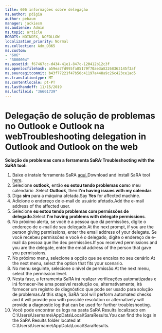 ```yaml
---
title: 606 informações sobre delegação
ms.author: pdigia
author: pebaum
manager: jackiesm
ms.audience: Admin
ms.topic: article
ROBOTS: NOINDEX, NOFOLLOW
localization_priority: Normal
ms.collection: Adm_O365
ms.custom:
- "606"
- "3800004"
ms.assetid: f67467cc-d434-41e1-847c-120412b12c3f
ms.openlocfilehash: a59ea7fd995fa05179f70ae3a82268363145f3af
ms.sourcegitcommit: b43f77221f47b50c41197a448a9c26c423ce1ad5
ms.translationtype: MT
ms.contentlocale: pt-PT
ms.lasthandoff: 11/15/2019
ms.locfileid: "36661739"
---
```

# <a name="troubleshooting-delegation-in-outlook-and-outlook-on-the-web"></a><span data-ttu-id="bbb85-102">Delegação de solução de problemas no Outlook e Outlook na web</span><span class="sxs-lookup"><span data-stu-id="bbb85-102">Troubleshooting delegation in Outlook and Outlook on the web</span></span>

<span data-ttu-id="bbb85-103">**Solução de problemas com a ferramenta SaRA:**</span><span class="sxs-lookup"><span data-stu-id="bbb85-103">**Troubleshooting with the SaRA tool:**</span></span>

1. <span data-ttu-id="bbb85-104">Baixe e instale ferramenta SaRA [aqui.](https://aka.ms/SaRA-SkypeForBusinessSignIn)</span><span class="sxs-lookup"><span data-stu-id="bbb85-104">Download and install SaRA tool [here](https://aka.ms/SaRA-SkypeForBusinessSignIn).</span></span>
1. <span data-ttu-id="bbb85-105">Selecione **outlook,** então **eu estou tendo problemas com**o meu calendário .</span><span class="sxs-lookup"><span data-stu-id="bbb85-105">Select **Outlook**, then **I'm having issues with my calendar**.</span></span>
1. <span data-ttu-id="bbb85-106">Diga **sim** para a máquina afetada.</span><span class="sxs-lookup"><span data-stu-id="bbb85-106">Say **Yes** for affected machine.</span></span>
1. <span data-ttu-id="bbb85-107">Adicione o endereço de e-mail do usuário afetado.</span><span class="sxs-lookup"><span data-stu-id="bbb85-107">Add the e-mail address of the affected user.</span></span>
1. <span data-ttu-id="bbb85-108">Selecione **eu estou tendo problemas com permissões de delegado**.</span><span class="sxs-lookup"><span data-stu-id="bbb85-108">Select **I'm having problems with delegate permissions**.</span></span>
1. <span data-ttu-id="bbb85-109">No próximo alerta, se você é a pessoa que dá permissões, digite o endereço de e-mail de seu delegado.</span><span class="sxs-lookup"><span data-stu-id="bbb85-109">At the next prompt, if you are the person giving permissions, enter the email address of your delegate.</span></span> <span data-ttu-id="bbb85-110">Se você recebeu permissões e você é o delegado, digite o endereço de e-mail da pessoa que lhe deu permissões.</span><span class="sxs-lookup"><span data-stu-id="bbb85-110">If you received permissions and you are the delegate, enter the email address of the person that gave you permissions.</span></span>
1. <span data-ttu-id="bbb85-111">No próximo menu, selecione a opção que se encaixa no seu cenário.</span><span class="sxs-lookup"><span data-stu-id="bbb85-111">At the next menu, select the option that fits your scenario.</span></span>
1. <span data-ttu-id="bbb85-112">No menu seguinte, selecione o nível de permissão.</span><span class="sxs-lookup"><span data-stu-id="bbb85-112">At the next menu, select the permission level.</span></span>
1. <span data-ttu-id="bbb85-113">Nesta fase, a ferramenta SaRA irá realizar verificações automatizadas e irá fornecer-lhe uma possível resolução ou, alternativamente, irá fornecer um registro de diagnóstico que pode ser usado para solução de problemas.</span><span class="sxs-lookup"><span data-stu-id="bbb85-113">At this stage, SaRA tool will perform automated checks and it will provide you with possible resolution or alternatively will provide a diagnostic log that can be used for further troubleshooting.</span></span>
1. <span data-ttu-id="bbb85-114">Você pode encontrar os logs na pasta SaRA Results localizado em C:\Users\Username\AppData\Local\SaraResults.</span><span class="sxs-lookup"><span data-stu-id="bbb85-114">You can find the logs in the SaRA Results folder located at C:\Users\Username\AppData\Local\SaraResults.</span></span>
